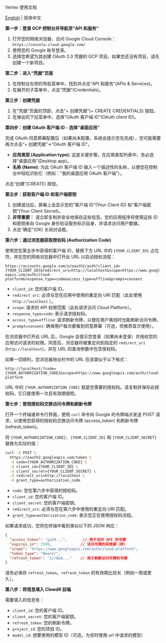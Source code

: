 Vertex 使用文档

[English](./vertex.md) | 简体中文

**第一步：登录 GCP 控制台并导航至“API 和服务”**

1. 打开您的网络浏览器，访问 Google Cloud Console：`https://console.cloud.google.com/`
2. 使用您的 Google 账号登录。
3. 选择您希望为其创建 OAuth 2.0 凭据的 GCP 项目。如果您还没有项目，请先创建一个新项目。

**第二步：进入“凭据”页面**

1. 在控制台左侧的导航菜单中，找到并点击“API 和服务”(APIs & Services)。
2. 在展开的子菜单中，点击“凭据”(Credentials)。

**第三步：创建凭据**

1. 在“凭据”页面的顶部，点击“+ 创建凭据”(+ CREATE CREDENTIALS) 按钮。
2. 在弹出的下拉菜单中，选择“OAuth 客户端 ID”(OAuth client ID)。

**第四步：创建 OAuth 客户端 ID - 选择“桌面应用”**

完成 OAuth 同意屏幕配置后（如果尚未配置，系统会提示您先完成），您可能需要再次点击“+ 创建凭据”->“OAuth 客户端 ID”。

* **应用类型 (Application type):** 这是关键步骤。在应用类型列表中，务必选择“桌面应用”(Desktop app)。
* **名称 (Name):** 为此 OAuth 客户端 ID 输入一个描述性的名称，以便您在控制台中轻松识别它（例如：“我的桌面应用 OAuth 客户端”）。

点击“创建”(CREATE) 按钮。

**第五步：获取客户端 ID 和客户端密钥**

1. 创建成功后，屏幕上会显示您的“客户端 ID”(Your Client ID) 和“客户端密钥”(Your Client Secret)。
2. **非常重要：** 请立即复制并安全地保存这些信息。您的应用程序将使用这些 ID 和密钥来向 Google 身份验证服务标识自身，并请求访问用户数据。
3. 点击“确定”(OK) 关闭对话框。

**第六步：通过浏览器获取授权码 (Authorization Code)**

使用您在第五步中获得的客户端 ID，替换下方 URL 中的 `{YOUR_CLIENT_ID}` 占位符，并在您的网络浏览器中打开此 URL 以启动授权流程：

`https://accounts.google.com/o/oauth2/auth?client_id={YOUR_CLIENT_ID}&redirect_uri=http://localhost&scope=https://www.googleapis.com/auth/cloud-platform&response_type=code&access_type=offline&prompt=consent`

* `client_id`: 您的客户端 ID。
* `redirect_uri`: 必须与您在应用中使用的重定向 URI 匹配（此处使用 `http://localhost` ）。
* `scope`: 请求的 API 权限范围（此处请求访问 Cloud Platform）。
* `response_type=code`: 表示请求授权码。
* `access_type=offline`: 请求刷新令牌，以便在用户离线时也能刷新访问令牌。
* `prompt=consent`: 确保用户每次都看到同意屏幕（可选，但推荐首次使用）。

在浏览器中打开此 URL 后，Google 会提示您登录（如果尚未登录）并授权您的应用访问请求的权限。同意后，浏览器将被重定向到指定的 `redirect_uri` (`http://localhost`)，并在 URL 的查询参数中包含授权码。

如果一切顺利，您浏览器地址栏中的 URL 应该类似于以下格式：

`http://localhost/?code={YOUR_AUTHORIZATION_CODE}&scope=https://www.googleapis.com/auth/cloud-platform`

URL 中的 `{YOUR_AUTHORIZATION_CODE}` 就是您需要的授权码。请复制并保存此授权码，它只能使用一次且有效期很短。

**第七步：使用授权码交换访问令牌和刷新令牌**

打开一个终端或命令行界面，使用 `curl` 命令向 Google 的令牌端点发送 POST 请求，以使用您获得的授权码交换访问令牌 (access_token) 和刷新令牌 (refresh_token)。

将 `{YOUR_AUTHORIZATION_CODE}`、`{YOUR_CLIENT_ID}` 和 `{YOUR_CLIENT_SECRET}` 替换为实际的值：

```bash
curl -X POST \
  https://oauth2.googleapis.com/token \
  -d code={YOUR_AUTHORIZATION_CODE} \
  -d client_id={YOUR_CLIENT_ID} \
  -d client_secret={YOUR_CLIENT_SECRET} \
  -d redirect_uri=http://localhost \
  -d grant_type=authorization_code
```

* `code`: 您在第六步中获得的授权码。
* `client_id`: 您的客户端 ID。
* `client_secret`: 您的客户端密钥。
* `redirect_uri`: 必须与您在第六步中使用的重定向 URI 匹配。
* `grant_type=authorization_code`: 表示您正在使用授权码流程。

如果请求成功，您将在终端中看到类似以下的 JSON 响应：

```json
{
  "access_token": "ya29...",       // 用于访问 API 的令牌
  "expires_in": 3599,             // 访问令牌的有效期（秒）
  "scope": "https://www.googleapis.com/auth/cloud-platform",
  "token_type": "Bearer",
  "refresh_token": "1//0ad..."    // 用于刷新访问令牌的令牌
}
```

请务必保存 `refresh_token`。`refresh_token` 的有效期比较长（例如一周或更久）。

**第八步：将信息填入 ClewdR 前端**

需要填入的信息有：

* `client_id`: 您的客户端 ID。
* `client_secret`: 您的客户端密钥。
* `refresh_token`: 您的刷新令牌。
* `project_id`: 您的项目 ID。
* `model_id`: 想要使用的模型 ID（可选，为空时使用 url 中请求的模型）
